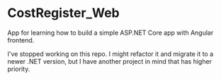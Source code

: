 # CostRegister_Web
App for learning how to build a simple ASP.NET Core app with Angular frontend.

I've stopped working on this repo. I might refactor it and migrate it to a newer .NET version, but I have another project in mind that has higher priority.
